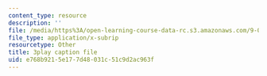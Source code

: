 ```yaml
---
content_type: resource
description: ''
file: /media/https%3A/open-learning-course-data-rc.s3.amazonaws.com/9-00sc-introduction-to-psychology-fall-2011/e768b9215e177d48031c51c9d2ac963f_zPPsdsAQBx4.srt
file_type: application/x-subrip
resourcetype: Other
title: 3play caption file
uid: e768b921-5e17-7d48-031c-51c9d2ac963f
---
```

